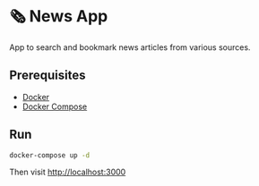 # 🗞 News App

App to search and bookmark news articles from various sources.

## Prerequisites

- [Docker](https://docs.docker.com/install/)
- [Docker Compose](https://docs.docker.com/compose/install/)

## Run

```bash
docker-compose up -d
```

Then visit [http://localhost:3000](http://localhost:3000)
